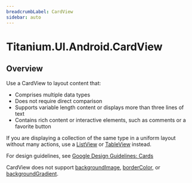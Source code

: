 ```yaml
---
breadcrumbLabel: CardView
sidebar: auto
---
```


# Titanium.UI.Android.CardView

<ProxySummary/>

## Overview

Use a CardView to layout content that:

  * Comprises multiple data types
  * Does not require direct comparison
  * Supports variable length content or displays more than three lines of text
  * Contains rich content or interactive elements, such as comments or a favorite button

If you are displaying a collection of the same type in a uniform layout without many actions,
use a [ListView](Titanium.UI.ListView) or [TableView](Titanium.UI.TableView) instead.

For design guidelines, see
[Google Design Guidelines: Cards](http://www.google.com/design/spec/components/cards.html)

CardView does not support [backgroundImage](Titanium.UI.View.backgroundImage), [borderColor](Titanium.UI.View.borderColor), or [backgroundGradient](Titanium.UI.View.backgroundGradient).

<ApiDocs/>
